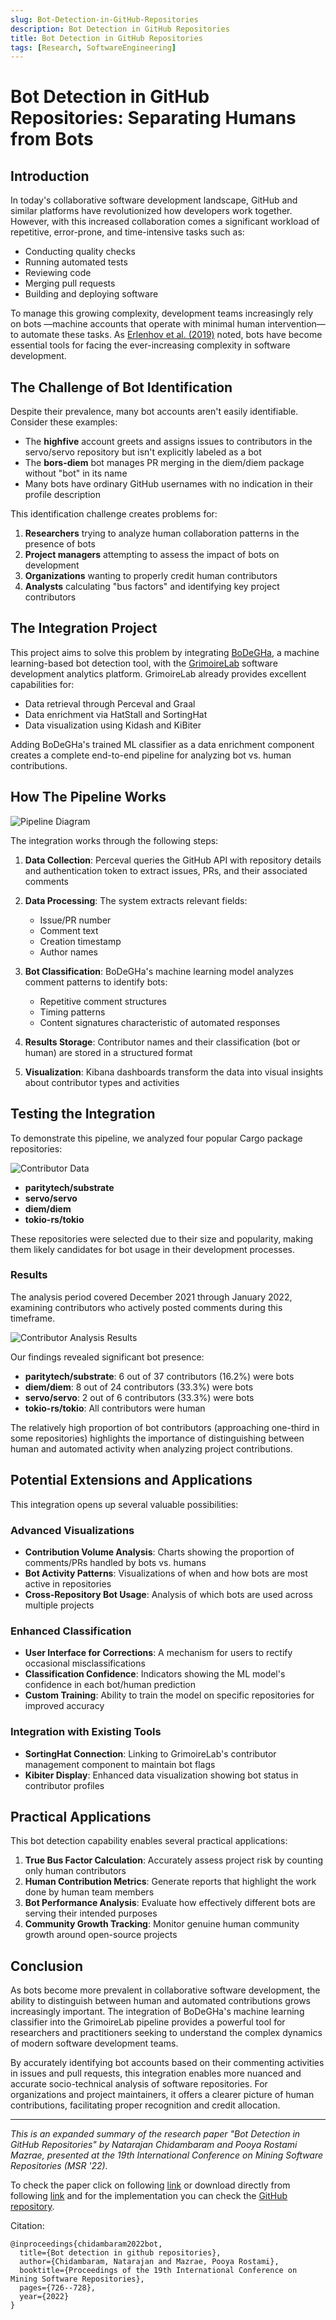 ```yaml
---
slug: Bot-Detection-in-GitHub-Repositories
description: Bot Detection in GitHub Repositories
title: Bot Detection in GitHub Repositories
tags: [Research, SoftwareEngineering]
---
```


# Bot Detection in GitHub Repositories: Separating Humans from Bots

## Introduction

In today's collaborative software development landscape, GitHub and similar platforms have revolutionized how developers work together. 
However, with this increased collaboration comes a significant workload of repetitive, error-prone, and time-intensive tasks such as:

- Conducting quality checks
- Running automated tests
- Reviewing code
- Merging pull requests
- Building and deploying software

To manage this growing complexity, development teams increasingly rely on bots —machine accounts that operate with minimal human intervention— to automate these tasks. 
As [Erlenhov et al. (2019)](https://ieeexplore.ieee.org/abstract/document/8823643) noted, bots have become essential tools for facing the ever-increasing complexity in software development.

<!-- truncate -->

## The Challenge of Bot Identification

Despite their prevalence, many bot accounts aren't easily identifiable. Consider these examples:

- The **highfive** account greets and assigns issues to contributors in the servo/servo repository but isn't explicitly labeled as a bot
- The **bors-diem** bot manages PR merging in the diem/diem package without "bot" in its name
- Many bots have ordinary GitHub usernames with no indication in their profile description

This identification challenge creates problems for:

1. **Researchers** trying to analyze human collaboration patterns in the presence of bots
2. **Project managers** attempting to assess the impact of bots on development
3. **Organizations** wanting to properly credit human contributors
4. **Analysts** calculating "bus factors" and identifying key project contributors

## The Integration Project

This project aims to solve this problem by integrating [BoDeGHa](https://www.sciencedirect.com/science/article/abs/pii/S016412122100008X), 
a machine learning-based bot detection tool, with the [GrimoireLab](https://chaoss.github.io/grimoirelab/) software development analytics platform. 
GrimoireLab already provides excellent capabilities for:

- Data retrieval through Perceval and Graal
- Data enrichment via HatStall and SortingHat
- Data visualization using Kidash and KiBiter

Adding BoDeGHa's trained ML classifier as a data enrichment component creates a complete end-to-end pipeline for analyzing bot vs. human contributions.

## How The Pipeline Works

![Pipeline Diagram](../static/blog_posts/bot_detection_in_GitHub_repositories/Pipeline.jpg)

The integration works through the following steps:

1. **Data Collection**: Perceval queries the GitHub API with repository details and authentication token to extract issues, PRs, and their associated comments

2. **Data Processing**: The system extracts relevant fields:
    - Issue/PR number
    - Comment text
    - Creation timestamp
    - Author names

3. **Bot Classification**: BoDeGHa's machine learning model analyzes comment patterns to identify bots:
    - Repetitive comment structures
    - Timing patterns
    - Content signatures characteristic of automated responses

4. **Results Storage**: Contributor names and their classification (bot or human) are stored in a structured format

5. **Visualization**: Kibana dashboards transform the data into visual insights about contributor types and activities

## Testing the Integration

To demonstrate this pipeline, we analyzed four popular Cargo package repositories:

![Contributor Data](../static/blog_posts/bot_detection_in_GitHub_repositories/Contributor_Data.jpg)

- **paritytech/substrate**
- **servo/servo**
- **diem/diem**
- **tokio-rs/tokio**

These repositories were selected due to their size and popularity, making them likely candidates for bot usage in their development processes.

### Results

The analysis period covered December 2021 through January 2022, examining contributors who actively posted comments during this timeframe.

![Contributor Analysis Results](../static/blog_posts/bot_detection_in_GitHub_repositories/Contributor_Analysis_Results.jpg)

Our findings revealed significant bot presence:
- **paritytech/substrate**: 6 out of 37 contributors (16.2%) were bots
- **diem/diem**: 8 out of 24 contributors (33.3%) were bots
- **servo/servo**: 2 out of 6 contributors (33.3%) were bots
- **tokio-rs/tokio**: All contributors were human

The relatively high proportion of bot contributors (approaching one-third in some repositories) highlights the importance of distinguishing between human and automated activity when analyzing project contributions.

## Potential Extensions and Applications

This integration opens up several valuable possibilities:

### Advanced Visualizations

- **Contribution Volume Analysis**: Charts showing the proportion of comments/PRs handled by bots vs. humans
- **Bot Activity Patterns**: Visualizations of when and how bots are most active in repositories
- **Cross-Repository Bot Usage**: Analysis of which bots are used across multiple projects

### Enhanced Classification

- **User Interface for Corrections**: A mechanism for users to rectify occasional misclassifications
- **Classification Confidence**: Indicators showing the ML model's confidence in each bot/human prediction
- **Custom Training**: Ability to train the model on specific repositories for improved accuracy

### Integration with Existing Tools

- **SortingHat Connection**: Linking to GrimoireLab's contributor management component to maintain bot flags
- **Kibiter Display**: Enhanced data visualization showing bot status in contributor profiles

## Practical Applications

This bot detection capability enables several practical applications:

1. **True Bus Factor Calculation**: Accurately assess project risk by counting only human contributors
2. **Human Contribution Metrics**: Generate reports that highlight the work done by human team members
3. **Bot Performance Analysis**: Evaluate how effectively different bots are serving their intended purposes
4. **Community Growth Tracking**: Monitor genuine human community growth around open-source projects

## Conclusion

As bots become more prevalent in collaborative software development, the ability to distinguish between human and automated contributions grows increasingly important. The integration of BoDeGHa's machine learning classifier into the GrimoireLab pipeline provides a powerful tool for researchers and practitioners seeking to understand the complex dynamics of modern software development teams.

By accurately identifying bot accounts based on their commenting activities in issues and pull requests, this integration enables more nuanced and accurate socio-technical analysis of software repositories. For organizations and project maintainers, it offers a clearer picture of human contributions, facilitating proper recognition and credit allocation.

---

*This is an expanded summary of the research paper "Bot Detection in GitHub Repositories" by Natarajan Chidambaram and Pooya Rostami Mazrae, presented at the 19th International Conference on Mining Software Repositories (MSR '22).*

To check the paper click on following [link](https://dl.acm.org/doi/10.1145/3524842.3528520) or download directly from following [link](../static/papers/MSR_hackathon_2022_BotDetectionInGitHubRepository.pdf) 
and for the implementation you can check the [GitHub repository](https://github.com/pooya-rostami/Hackathon-21).

Citation:
```
@inproceedings{chidambaram2022bot,
  title={Bot detection in github repositories},
  author={Chidambaram, Natarajan and Mazrae, Pooya Rostami},
  booktitle={Proceedings of the 19th International Conference on Mining Software Repositories},
  pages={726--728},
  year={2022}
}
```